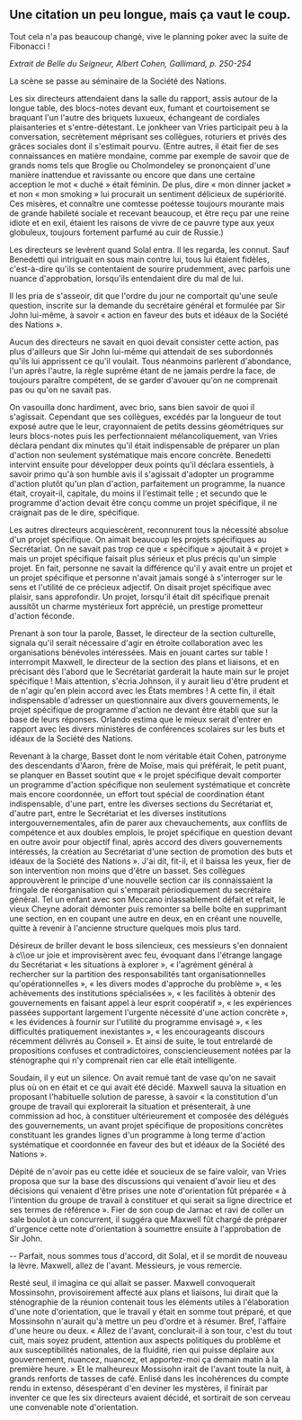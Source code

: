 ## Une citation un peu longue, mais ça vaut le coup.

Tout cela n'a pas beaucoup changé, vive le planning poker avec la suite de Fibonacci !

*Extrait de Belle du Seigneur, Albert Cohen, Gallimard, p. 250-254*

La scène se passe au séminaire de la Société des Nations.

Les six directeurs attendaient dans la salle du rapport, assis autour de la longue table, des blocs-notes devant eux, fumant et courtoisement se braquant l'un l'autre des briquets luxueux, échangeant de cordiales plaisanteries et s'entre-détestant. Le jonkheer van Vries participait peu à la conversation, secrètement méprisant ses collègues, roturiers et privés des grâces sociales dont il s'estimait pourvu. (Entre autres, il était fier de ses connaissances en matière mondaine, comme par exemple de savoir que de grands noms tels que Broglie ou Cholmondeley se prononçaient d'une manière inattendue et ravissante ou encore que dans une certaine acception le mot « duché » était féminin. De plus, dire « mon dinner jacket » et non « mon smoking » lui procurait un sentiment délicieux de supériorité. Ces misères, et connaître une comtesse poétesse toujours mourante mais de grande habileté sociale et recevant beaucoup, et être reçu par une reine idiote et en exil, étaient les raisons de vivre de ce pauvre type aux yeux globuleux, toujours fortement parfumé au cuir de Russie.)

Les directeurs se levèrent quand Solal entra. Il les regarda, les
connut. Sauf Benedetti qui intriguait en sous main contre lui, tous lui étaient fidèles, c'est-à-dire qu'ils se contentaient de sourire prudemment, avec parfois une nuance d'approbation, lorsqu'ils entendaient dire du mal de lui.

Il les pria de s'asseoir, dit que l'ordre du jour ne comportait qu'une seule question, inscrite sur la demande du secrétaire général et formulée par Sir John lui-même, à savoir « action en faveur des buts et idéaux de la Société des Nations ».

Aucun des directeurs ne savait en quoi devait consister cette action, pas plus d'ailleurs que Sir John lui-même qui attendait de ses subordonnés qu'ils lui apprissent ce qu'il voulait. Tous néanmoins parlèrent d'abondance, l'un après l'autre, la règle suprême étant de ne jamais perdre la face, de toujours paraître compétent, de se garder d'avouer qu'on ne comprenait pas ou qu'on ne savait pas.

On vasouilla donc hardiment, avec brio, sans bien savoir de quoi il s'agissait. Cependant que ses collègues, excédés par la longueur de tout exposé autre que le leur, crayonnaient de petits dessins géométriques sur leurs blocs-notes puis les perfectionnaient mélancoliquement, van Vries déclara pendant dix minutes qu'il était indispensable de préparer un plan d'action non seulement systématique mais encore concrète. Benedetti intervint ensuite pour développer deux points qu'il déclara essentiels, à savoir primo qu'à son humble avis il s'agissait d'adopter un programme d'action plutôt qu'un plan d'action, parfaitement un programme, la nuance était, croyait-il, capitale, du moins il l'estimait telle ; et secundo que le programme d'action devait être conçu comme un projet spécifique, il ne craignait pas de le dire, spécifique.

Les autres directeurs acquiescèrent, reconnurent tous la nécessité absolue d'un projet spécifique. On aimait beaucoup les projets spécifiques au Secrétariat. On ne savait pas trop ce que «  spécifique » ajoutait à « projet » mais un projet spécifique faisait plus sérieux et plus précis qu'un simple projet. En fait, personne ne savait la différence qu'il y avait entre un projet et un projet spécifique et personne n'avait jamais songé à s'interroger sur le sens et l'utilité de ce précieux adjectif. On disait projet spécifique avec plaisir, sans approfondir. Un projet, lorsqu'il était dit spécifique prenait aussitôt un charme mystérieux fort apprécié, un prestige prometteur d'action féconde.

Prenant à son tour la parole, Basset, le directeur de la section culturelle, signala qu'il serait nécessaire d'agir en étroite collaboration avec les organisations bénévoles intéressées. Mais en jouant cartes sur table ! interrompit Maxwell, le directeur de la section des plans et liaisons, et en précisant dès l'abord que le Secrétariat garderait la haute main sur le projet spécifique ! Mais attention, s'écria Johnson, il y aurait lieu d'être prudent et de n'agir qu'en plein accord avec les États membres ! A cette fin, il était indispensable d'adresser un questionnaire aux divers gouvernements, le projet spécifique de programme d'action ne devant être établi que sur la base de leurs réponses. Orlando estima que le mieux serait d'entrer en rapport avec les divers ministères de conférences scolaires sur les buts et idéaux de la Société des Nations.

Revenant à la charge, Basset dont le nom véritable était Cohen, patronyme des descendants d'Aaron, frère de Moïse, mais qui  préférait, le petit puant, se planquer en Basset soutint que « le projet spécifique devait comporter un programme d'action spécifique non seulement systématique et concrète mais encore coordonnée, un effort tout spécial de coordination étant indispensable, d'une part, entre les diverses sections du Secrétariat et, d'autre part, entre le Secrétariat et les diverses institutions intergouvernementales, afin de parer aux chevauchements, aux conflits de compétence et aux doubles emplois, le projet spécifique en question devant en outre avoir pour objectif final, après accord des divers gouvernements intéressés, la création au Secrétariat d'une section de promotion des buts et idéaux de la Société des Nations ». J'ai dit, fit-il, et il baissa les yeux, fier de son intervention non moins que d'être un basset. Ses collègues approuvèrent le principe d'une nouvelle section car ils connaissaient la fringale de réorganisation qui s'emparait périodiquement du secrétaire général. Tel un enfant avec son Meccano inlassablement défait et refait, le vieux Cheyne adorait démonter puis remonter sa belle boîte en supprimant une section, en en coupant une autre en deux, en en créant une nouvelle, quitte à revenir à l'ancienne structure quelques mois plus tard.

Désireux de briller devant le boss silencieux, ces messieurs s'en donnaient à c\\\\oe ur joie et improvisèrent avec feu, évoquant dans l'étrange langage du Secrétariat « les situations à explorer », « l'agrément général à rechercher sur la partition des responsabilités tant organisationnelles qu'opérationnelles », « les divers modes d'approche du problème », « les achèvements des institutions spécialisées », « les facilités à obtenir des gouvernements en faisant appel à leur esprit coopératif », « les expériences passées supportant largement l'urgente nécessité d'une action concrète », « les évidences à fournir sur l'utilité du programme envisagé », « les difficultés pratiquement inexistantes », « les encourageants discours récemment délivrés au Conseil ». Et ainsi de suite, le tout entrelardé de propositions confuses et contradictoires, consciencieusement notées par la sténographe qui n'y comprenait rien car elle était intelligente.

Soudain, il y eut un silence. On avait remué tant de vase qu'on ne savait plus où on en était et ce qui avait été décidé. Maxwell sauva la situation en proposant l'habituelle solution de paresse, à savoir « la constitution d'un groupe de travail qui explorerait la situation et présenterait, à une commission ad hoc, à constituer ultérieurement et composée des délégués des gouvernements, un avant projet spécifique de propositions concrètes constituant les grandes lignes d'un programme à long terme d'action systématique et coordonnée en faveur des but et idéaux de la Société des Nations ».

Dépité de n'avoir pas eu cette idée et soucieux de se faire valoir, van Vries proposa que sur la base des discussions qui venaient d'avoir lieu et des décisions qui venaient d'être prises une note d'orientation fût préparée « à l'intention du groupe de travail à constituer et qui serait sa ligne directrice et ses termes de référence ». Fier de son coup de Jarnac et ravi de coller un sale boulot à un concurrent, il suggéra que Maxwell fût chargé de préparer d'urgence cette note d'orientation à soumettre ensuite à l'approbation de Sir John.

-- Parfait, nous sommes tous d'accord, dit Solal, et il se mordit de nouveau la lèvre. Maxwell, allez de l'avant. Messieurs, je vous
remercie.

Resté seul, il imagina ce qui allait se passer. Maxwell convoquerait Mossinsohn, provisoirement affecté aux plans et liaisons, lui dirait que la sténographie de la réunion contenait tous les éléments utiles à l'élaboration d'une note d'orientation, que le travail y était en somme tout préparé, et que Mossinsohn n'aurait qu'à mettre un peu d'ordre et à résumer. Bref, l'affaire d'une heure ou deux. « Allez de l'avant, conclurait-il à son tour, c'est du tout cuit, mais soyez prudent, attention aux aspects politiques du problème et aux susceptibilités nationales, de la fluidité, rien qui puisse déplaire aux gouvernement, nuancez, nuancez, et apportez-moi ça demain matin à la première heure. » Et le malheureux Mossisohn irait de l'avant toute la nuit, à grands renforts de tasses de café. Enlisé dans les incohérences du compte rendu in extenso, désespérant d'en deviner les mystères, il finirait par inventer ce que les six directeurs avaient décidé, et sortirait de son cerveau une convenable note d'orientation.
